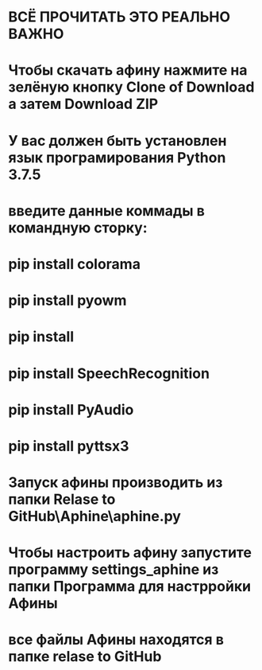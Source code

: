 # ВСЁ ПРОЧИТАТЬ ЭТО РЕАЛЬНО ВАЖНО
# Чтобы скачать афину нажмите на зелёную кнопку Clone of Download а затем Download ZIP
# У вас должен быть установлен язык програмирования Python 3.7.5
# введите данные коммады в командную сторку: 
# pip install colorama 
# pip install pyowm 
# pip install 
# pip install SpeechRecognition 
# pip install PyAudio 
# pip install pyttsx3
# Запуск афины производить из папки Relase to GitHub\Aphine\aphine.py
# Чтобы настроить афину запустите программу settings_aphine из папки Программа для настрройки Афины
# все файлы Афины находятся в папке relase to GitHub 
